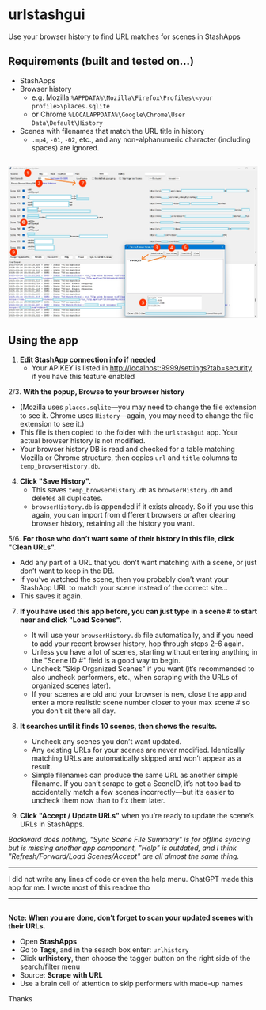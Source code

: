 # urlstashgui
Use your browser history to find URL matches for scenes in StashApps

## Requirements (built and tested on...)
- StashApps
- Browser history  
  - e.g. Mozilla `%APPDATA%\Mozilla\Firefox\Profiles\<your profile>\places.sqlite`  
  - or Chrome `%LOCALAPPDATA%\Google\Chrome\User Data\Default\History`
- Scenes with filenames that match the URL title in history  
  - `.mp4`, `-01`, `-02`, etc., and any non-alphanumeric character (including spaces) are ignored.

## 
![how_to_basics1](how_to_basics1.jpg)

## Using the app

1. **Edit StashApp connection info if needed**  
   - Your APIKEY is listed in [http://localhost:9999/settings?tab=security](http://localhost:9999/settings?tab=security) if you have this feature enabled

2/3. **With the popup, Browse to your browser history**  
   - (Mozilla uses `places.sqlite`—you may need to change the file extension to see it. Chrome uses `History`—again, you may need to change the file extension to see it.)  
   - This file is then copied to the folder with the `urlstashgui` app. Your actual browser history is not modified.  
   - Your browser history DB is read and checked for a table matching Mozilla or Chrome structure, then copies `url` and `title` columns to `temp_browserHistory.db`.

4. **Click "Save History".**  
   - This saves `temp_browserHistory.db` as `browserHistory.db` and deletes all duplicates.  
   - `browserHistory.db` is appended if it exists already. So if you use this again, you can import from different browsers or after clearing browser history, retaining all the history you want.

5/6. **For those who don’t want some of their history in this file, click "Clean URLs".**  
   - Add any part of a URL that you don’t want matching with a scene, or just don’t want to keep in the DB.  
   - If you’ve watched the scene, then you probably don’t want your StashApp URL to match your scene instead of the correct site...  
   - This saves it again.

7. **If you have used this app before, you can just type in a scene # to start near and click "Load Scenes".**  
   - It will use your `browserHistory.db` file automatically, and if you need to add your recent browser history, hop through steps 2–6 again.  
   - Unless you have a lot of scenes, starting without entering anything in the "Scene ID #" field is a good way to begin.  
   - Uncheck "Skip Organized Scenes" if you want (it’s recommended to also uncheck performers, etc., when scraping with the URLs of organized scenes later).  
   - If your scenes are old and your browser is new, close the app and enter a more realistic scene number closer to your max scene # so you don’t sit there all day.

8. **It searches until it finds 10 scenes, then shows the results.**  
   - Uncheck any scenes you don’t want updated.  
   - Any existing URLs for your scenes are never modified. Identically matching URLs are automatically skipped and won’t appear as a result.  
   - Simple filenames can produce the same URL as another simple filename. If you can’t scrape to get a SceneID, it’s not too bad to accidentally match a few scenes incorrectly—but it’s easier to uncheck them now than to fix them later.

9. **Click "Accept / Update URLs"** when you’re ready to update the scene’s URLs in StashApps.

*Backward does nothing, "Sync Scene File Summary" is for offline syncing but is missing another app component, "Help" is outdated, and I think "Refresh/Forward/Load Scenes/Accept" are all almost the same thing.*

---

I did not write any lines of code or even the help menu. ChatGPT made this app for me. I wrote most of this readme tho

---

## 
**Note: When you are done, don’t forget to scan your updated scenes with their URLs.**
- Open **StashApps**  
- Go to **Tags**, and in the search box enter: `urlhistory`  
- Click **urlhistory**, then choose the tagger button on the right side of the search/filter menu  
- Source: **Scrape with URL**  
- Use a brain cell of attention to skip performers with made-up names

Thanks
